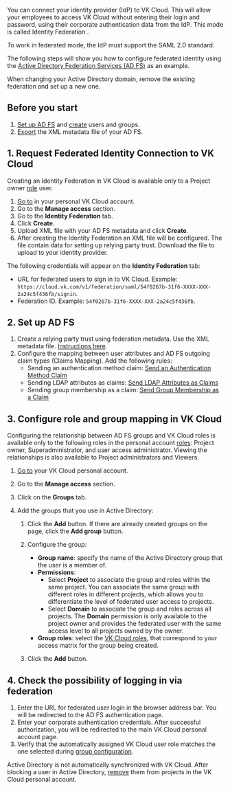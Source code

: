 You can connect your identity provider (IdP) to VK Cloud. This will allow your employees to access VK Cloud without entering their login and password, using their corporate authentication data from the IdP. This mode is called Identity Federation .

To work in federated mode, the IdP must support the SAML 2.0 standard.

The following steps will show you how to configure federated identity using the [Active Directory Federation Services (AD FS)](https://learn.microsoft.com/en-us/windows-server/identity/ad-fs/ad-fs-overview) as an example.

<info>

When changing your Active Directory domain, remove the existing federation and set up a new one.

</info>

## Before you start

1. [Set up AD FS](https://learn.microsoft.com/ru-ru/windows-server/identity/ad-fs/ad-fs-deployment) and [create](https://learn.microsoft.com/en-us/powershell/module/activedirectory/add-adgroupmember?view=windowsserver2022-ps) users and groups.
1. [Export](https://adfshelp.microsoft.com/MetadataExplorer/GetFederationMetadata) the XML metadata file of your AD FS.

## 1. Request Federated Identity Connection to VK Cloud

Creating an Identity Federation in VK Cloud is available only to a Project owner [role](../../concepts/rolesandpermissions) user.

1. [Go to](https://cloud.vk.com/app/en) in your personal VK Cloud account.
1. Go to the **Manage access** section.
1. Go to the **Identity Federation** tab.
1. Click **Create**.
1. Upload XML file with your AD FS metadata and click **Create**.
1. After creating the Identity Federation an XML file will be configured. The file contain data for setting up relying party trust. Download the file to upload to your identity provider.

The following credentials will appear on the **Identity Federation** tab:

- URL for federated users to sign in to VK Cloud. Example: `https://cloud.vk.com/v1/federation/saml/54f0267b-31f6-XXXX-XXX-2a24c5f436fb/signin`.
- Federation ID. Example: `54f0267b-31f6-XXXX-XXX-2a24c5f436fb`.

## 2. Set up AD FS

1. Create a relying party trust using federation metadata. Use the XML metadata file. [Instructions here](https://learn.microsoft.com/en-us/windows-server/identity/ad-fs/operations/create-a-relying-party-trust#to-create-a-claims-aware-relying-party-trust-using-federation-metadata).
2. Configure the mapping between user attributes and AD FS outgoing claim types (Claims Mapping). Add the following rules:
   - Sending an authentication method claim: [Send an Authentication Method Claim](https://learn.microsoft.com/en-us/windows-server/identity/ad-fs/operations/create-a-rule-to-send-an-authentication-method-claim)
   - Sending LDAP attributes as claims: [Send LDAP Attributes as Claims](https://learn.microsoft.com/en-us/windows-server/identity/ad-fs/operations/create-a-rule-to-send-ldap-attributes-as-claims)
   - Sending group membership as a claim: [Send Group Membership as a Claim](https://learn.microsoft.com/en-us/windows-server/identity/ad-fs/operations/create-a-rule-to-send-group-membership-as-a-claim)

## 3. Configure role and group mapping in VK Cloud

Configuring the relationship between AD FS groups and VK Cloud roles is available only to the following roles in the personal account [roles](../../concepts/rolesandpermissions): Project owner, Superadministrator, and user access administrator. Viewing the relationships is also available to Project administrators and Viewers.

1. [Go to](https://cloud.vk.com/app/en) your VK Cloud personal account.
2. Go to the **Manage access** section.
3. Click on the **Groups** tab.
4. Add the groups that you use in Active Directory:

   1. Click the **Add** button. If there are already created groups on the page, click the **Add group** button.
   2. Configure the group:
      - **Group name**: specify the name of the Active Directory group that the user is a member of.
      - **Permissions**:
         - Select **Project** to associate the group and roles within the same project. You can associate the same group with different roles in different projects, which allows you to differentiate the level of federated user access to projects.
         - Select **Domain** to associate the group and roles across all projects. The **Domain** permission is only available to the project owner and provides the federated user with the same access level to all projects owned by the owner.
      - **Group roles**: select the [VK Cloud roles](../../concepts/rolesandpermissions/), that correspond to your access matrix for the group being created.

   1. Click the **Add** button.

## 4. Check the possibility of logging in via federation

1. Enter the URL for federated user login in the browser address bar. You will be redirected to the AD FS authentication page.
2. Enter your corporate authentication credentials. After successful authorization, you will be redirected to the main VK Cloud personal account page.
3. Verify that the automatically assigned VK Cloud user role matches the one selected during [group configuration](#3_configure_role_and_group_mapping_in_vk_cloud).

<warn>

Active Directory is not automatically synchronized with VK Cloud. After blocking a user in Active Directory, [remove](/en/tools-for-using-services/account/service-management/project-settings/access-manage#deleting_member) them from projects in the VK Cloud personal account.

</warn>
